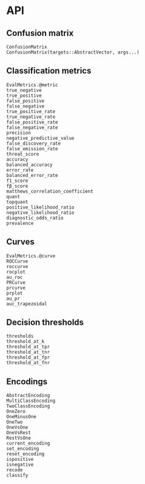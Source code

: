 # API

## Confusion matrix

```@docs
ConfusionMatrix
ConfusionMatrix(targets::AbstractVector, args...)
```

## Classification metrics

```@docs
EvalMetrics.@metric
true_negative
true_positive
false_positive
false_negative
true_positive_rate
true_negative_rate
false_positive_rate
false_negative_rate
precision
negative_predictive_value
false_discovery_rate
false_omission_rate
threat_score
accuracy
balanced_accuracy
error_rate
balanced_error_rate
f1_score
fβ_score
matthews_correlation_coefficient
quant
topquant
positive_likelihood_ratio
negative_likelihood_ratio
diagnostic_odds_ratio
prevalence
```

## Curves

```@docs
EvalMetrics.@curve
ROCCurve
roccurve
rocplot
au_roc
PRCurve
prcurve
prplot
au_pr
auc_trapezoidal
```

## Decision thresholds

```@docs
thresholds
threshold_at_k
threshold_at_tpr
threshold_at_tnr
threshold_at_fpr
threshold_at_fnr
```

## Encodings

```@docs
AbstractEncoding
MultiClassEncoding
TwoClassEncoding
OneZero
OneMinusOne
OneTwo
OneVsOne
OneVsRest
RestVsOne
current_encoding
set_encoding
reset_encoding
ispositive
isnegative
recode
classify
```
